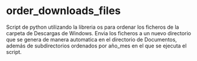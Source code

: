 # order_downloads_files
Script de python utilizando la libreria os para ordenar los ficheros de la carpeta de Descargas de Windows. 
Envia los ficheros a un nuevo directorio que se genera de manera automatica en el directorio de Documentos, 
además de subdirectorios ordenados por año_mes en el que se ejecuta el script.
